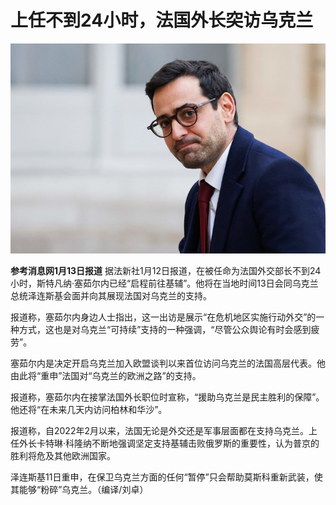 # 上任不到24小时，法国外长突访乌克兰

![c8f9a7a4db3d7b55dc093173e17de203.jpg](https://raw.githubusercontent.com/qqhsx/qqnews_image/main/2024/01/13/上任不到24小时，法国外长突访乌克兰/c8f9a7a4db3d7b55dc093173e17de203.jpg)

**参考消息网1月13日报道**
据法新社1月12日报道，在被任命为法国外交部长不到24小时，斯特凡纳·塞茹尔内已经“启程前往基辅”。他将在当地时间13日会同乌克兰总统泽连斯基会面并向其展现法国对乌克兰的支持。

报道称，塞茹尔内身边人士指出，这一出访是展示“在危机地区实施行动外交”的一种方式，这也是对乌克兰“可持续”支持的一种强调，“尽管公众舆论有时会感到疲劳”。

塞茹尔内是决定开启乌克兰加入欧盟谈判以来首位访问乌克兰的法国高层代表。他由此将“重申”法国对“乌克兰的欧洲之路”的支持。

报道称，塞茹尔内在接掌法国外长职位时宣称，“援助乌克兰是民主胜利的保障”。他还将“在未来几天内访问柏林和华沙”。

报道称，自2022年2月以来，法国无论是外交还是军事层面都在支持乌克兰。上任外长卡特琳·科隆纳不断地强调坚定支持基辅击败俄罗斯的重要性，认为普京的胜利将危及其他欧洲国家。

泽连斯基11日重申，在保卫乌克兰方面的任何“暂停”只会帮助莫斯科重新武装，使其能够“粉碎”乌克兰。（编译/刘卓）

